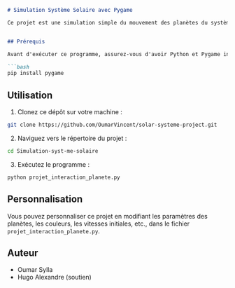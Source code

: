 ```markdown
# Simulation Système Solaire avec Pygame

Ce projet est une simulation simple du mouvement des planètes du système solaire en utilisant la bibliothèque Pygame. Il affiche les planètes avec leur nom et les fait se déplacer en fonction de la gravité.


## Prérequis

Avant d'exécuter ce programme, assurez-vous d'avoir Python et Pygame installés sur votre système. Vous pouvez installer Pygame en utilisant pip :

```bash
pip install pygame
```

## Utilisation

1. Clonez ce dépôt sur votre machine :

```bash
git clone https://github.com/OumarVincent/solar-systeme-project.git
```

2. Naviguez vers le répertoire du projet :

```bash
cd Simulation-syst-me-solaire
```

3. Exécutez le programme :

```bash
python projet_interaction_planete.py
```

## Personnalisation

Vous pouvez personnaliser ce projet en modifiant les paramètres des planètes, les couleurs, les vitesses initiales, etc., dans le fichier `projet_interaction_planete.py`.

## Auteur

- Oumar Sylla
- Hugo Alexandre (soutien)


